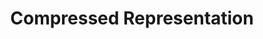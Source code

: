 ---
types: "word"

title: "Compressed Representation"

categories: ['']

tags: ['Compressed', 'Representation']

arabic: 'تمثيل مضغوط'

arexps: []

enwords: ['Compressed Representation']

enexps: []

arlexicons: 'م'

enlexicons: 'C'

authors: ['Ruqayya Roshdy']

translators: ['']

citations: 'تطبيقات الذكاء الاصطناعي في خدمة اللغة العربية'

sources: 'مركز الملك عبدالله بن عبدالعزيز الدولي لخدمة اللغة العربية'

word: "true"

slug: ""
---